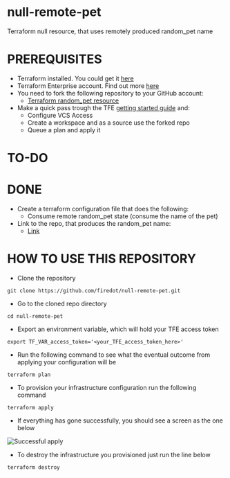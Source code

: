 # null-remote-pet
Terraform null resource, that uses remotely produced random_pet name

# PREREQUISITES

- Terraform installed. You could get it [here](https://www.terraform.io/downloads.html)
- Terraform Enterprise account. Find out more [here](https://www.hashicorp.com/products/terraform)
- You need to fork the following repository to your GitHub account:
  - [Terraform random_pet resource](https://github.com/firedot/random-pet)
- Make a quick pass trough the TFE [getting started guide](https://www.terraform.io/docs/enterprise/getting-started/index.html) and:
    - Configure VCS Access
    - Create a workspace and as a source use the forked repo
    - Queue a plan and apply it


# TO-DO 

# DONE

- Create a terraform configuration file that does the following: 
  - Consume remote random_pet state (consume the name of the pet)
- Link to the repo, that produces the random_pet name: 
  - [Link](https://github.com/firedot/random-pet)

# HOW TO USE THIS REPOSITORY


- Clone the repository

```
git clone https://github.com/firedot/null-remote-pet.git
```

- Go to the cloned repo directory 

```
cd null-remote-pet
```

- Export an environment variable, which will hold your TFE access token


```
export TF_VAR_access_token='<your_TFE_access_token_here>'
```

- Run the following command to see what the eventual outcome from applying your configuration will be

```
terraform plan
```

- To provision your infrastructure configuration run the following command

```
terraform apply
```

- If everything has gone successfully, you should see a screen as the one below


![Successful apply](screenshots/successful_apply.pngg?raw=true "Screen after successful apply.")


- To destroy the infrastructure you provisioned just run the line below

```
terraform destroy
```
